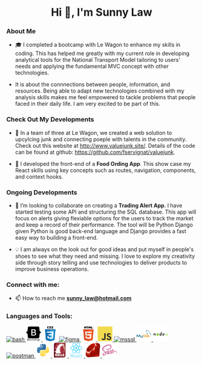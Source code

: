 <h1 align="center">Hi 👋, I'm Sunny Law</h1>
<h3 align="left">About Me</h3>

- :mortar_board: I completed a bootcamp with Le Wagon to enhance my skills in coding. This has helped me greatly with my current role in developing analytical tools for the National Transport Model tailoring to users' needs and applying the fundamental MVC concept with other technologies.

- It is about the connnections between people, information, and resources. Being able to adapt new technologies combined with my analysis skills makes me feel empowered to tackle problems that people faced in their daily life. I am very excited to be part of this.


<h3 align="left">Check Out My Developments</h3>
<p align="left">
</p>

- 👯 In a team of three at Le Wagon, we created a web solution to upcylcing junk and connecting poeple with talents in the community. Check out this website at http://www.valuejunk.site/. Details of the code can be found at github: https://github.com/fservignat/valuejunk.

- 🍲 I developed the front-end of a **Food Ording App**. This show case my React skills using key concepts such as routes, navigation, components, and context hooks.

<h3 align="left">Ongoing Developments</h3>
<p align="left">
</p>

- 👯 I’m looking to collaborate on creating a **Trading Alert App**. I have started testing some API and structuring the SQL database. This app will focus on alerts giving flexiable options for the users to track the market and keep a record of their performance. The tool will be Python Django given Python is good back-end language and Django provides a fast easy way to building a front-end.

- :bulb: I am always on the look out for good ideas and put myself in people's shoes to see what they need and missing. I love to explore my creativity side through story telling and use technologies to deliver products to improve business operations.


<h3 align="left">Connect with me:</h3>
<p align="left">
</p>

- 📫 How to reach me **sunny_law@hotmail.com**

<h3 align="left">Languages and Tools:</h3>
<p align="left"> <a href="https://www.gnu.org/software/bash/" target="_blank" rel="noreferrer"> <img src="https://www.vectorlogo.zone/logos/gnu_bash/gnu_bash-icon.svg" alt="bash" width="40" height="40"/> </a> <a href="https://getbootstrap.com" target="_blank" rel="noreferrer"> <img src="https://raw.githubusercontent.com/devicons/devicon/master/icons/bootstrap/bootstrap-plain-wordmark.svg" alt="bootstrap" width="40" height="40"/> </a> <a href="https://www.w3schools.com/css/" target="_blank" rel="noreferrer"> <img src="https://raw.githubusercontent.com/devicons/devicon/master/icons/css3/css3-original-wordmark.svg" alt="css3" width="40" height="40"/> </a> <a href="https://www.figma.com/" target="_blank" rel="noreferrer"> <img src="https://www.vectorlogo.zone/logos/figma/figma-icon.svg" alt="figma" width="40" height="40"/> </a> <a href="https://www.w3.org/html/" target="_blank" rel="noreferrer"> <img src="https://raw.githubusercontent.com/devicons/devicon/master/icons/html5/html5-original-wordmark.svg" alt="html5" width="40" height="40"/> </a> <a href="https://developer.mozilla.org/en-US/docs/Web/JavaScript" target="_blank" rel="noreferrer"> <img src="https://raw.githubusercontent.com/devicons/devicon/master/icons/javascript/javascript-original.svg" alt="javascript" width="40" height="40"/> </a> <a href="https://www.microsoft.com/en-us/sql-server" target="_blank" rel="noreferrer"> <img src="https://www.svgrepo.com/show/303229/microsoft-sql-server-logo.svg" alt="mssql" width="40" height="40"/> </a> <a href="https://www.mysql.com/" target="_blank" rel="noreferrer"> <img src="https://raw.githubusercontent.com/devicons/devicon/master/icons/mysql/mysql-original-wordmark.svg" alt="mysql" width="40" height="40"/> </a> <a href="https://nodejs.org" target="_blank" rel="noreferrer"> <img src="https://raw.githubusercontent.com/devicons/devicon/master/icons/nodejs/nodejs-original-wordmark.svg" alt="nodejs" width="40" height="40"/> </a> <a href="https://postman.com" target="_blank" rel="noreferrer"> <img src="https://www.vectorlogo.zone/logos/getpostman/getpostman-icon.svg" alt="postman" width="40" height="40"/> </a> <a href="https://www.python.org" target="_blank" rel="noreferrer"> <img src="https://raw.githubusercontent.com/devicons/devicon/master/icons/python/python-original.svg" alt="python" width="40" height="40"/> </a> <a href="https://rubyonrails.org" target="_blank" rel="noreferrer"> <img src="https://raw.githubusercontent.com/devicons/devicon/master/icons/rails/rails-original-wordmark.svg" alt="rails" width="40" height="40"/> </a> <a href="https://reactjs.org/" target="_blank" rel="noreferrer"> <img src="https://raw.githubusercontent.com/devicons/devicon/master/icons/react/react-original-wordmark.svg" alt="react" width="40" height="40"/> </a> <a href="https://www.ruby-lang.org/en/" target="_blank" rel="noreferrer"> <img src="https://raw.githubusercontent.com/devicons/devicon/master/icons/ruby/ruby-original.svg" alt="ruby" width="40" height="40"/> </a> <a href="https://sass-lang.com" target="_blank" rel="noreferrer"> <img src="https://raw.githubusercontent.com/devicons/devicon/master/icons/sass/sass-original.svg" alt="sass" width="40" height="40"/> </a> </p>

